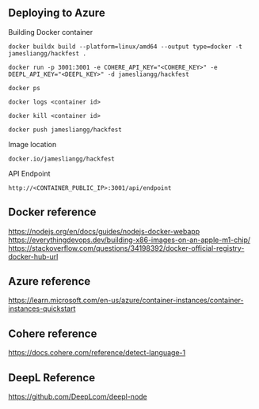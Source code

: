 

## Deploying to Azure
Building Docker container
```
docker buildx build --platform=linux/amd64 --output type=docker -t jamesliangg/hackfest .

docker run -p 3001:3001 -e COHERE_API_KEY="<COHERE_KEY>" -e DEEPL_API_KEY="<DEEPL_KEY>" -d jamesliangg/hackfest

docker ps

docker logs <container id>

docker kill <container id>

docker push jamesliangg/hackfest
```

Image location
```
docker.io/jamesliangg/hackfest
```

API Endpoint
```
http://<CONTAINER_PUBLIC_IP>:3001/api/endpoint
```

## Docker reference
https://nodejs.org/en/docs/guides/nodejs-docker-webapp
https://everythingdevops.dev/building-x86-images-on-an-apple-m1-chip/
https://stackoverflow.com/questions/34198392/docker-official-registry-docker-hub-url

## Azure reference
https://learn.microsoft.com/en-us/azure/container-instances/container-instances-quickstart

## Cohere reference
https://docs.cohere.com/reference/detect-language-1

## DeepL Reference
https://github.com/DeepLcom/deepl-node